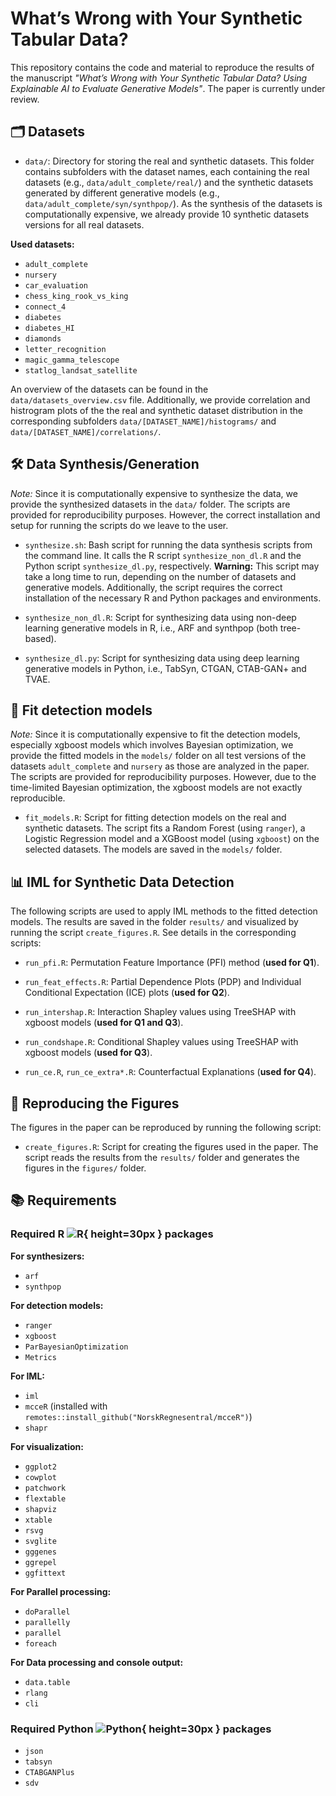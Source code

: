 # What’s Wrong with Your Synthetic Tabular Data?

This repository contains the code and material to reproduce the results of the 
manuscript *"What’s Wrong with Your Synthetic Tabular Data? Using Explainable AI 
to Evaluate Generative Models"*. The paper is currently under review.

## 🗂️ Datasets

- `data/`: Directory for storing the real and synthetic datasets. This folder
  contains subfolders with the dataset names, each containing the real datasets
  (e.g., `data/adult_complete/real/`) and the synthetic datasets generated by
  different generative models (e.g., `data/adult_complete/syn/synthpop/`).
  As the synthesis of the datasets is computationally expensive, we already
  provide 10 synthetic datasets versions for all real datasets.
  
**Used datasets:**

- `adult_complete`
- `nursery`
- `car_evaluation`
- `chess_king_rook_vs_king`
- `connect_4`
- `diabetes`
- `diabetes_HI`
- `diamonds`
- `letter_recognition`
- `magic_gamma_telescope`
- `statlog_landsat_satellite`

An overview of the datasets can be found in the `data/datasets_overview.csv` 
file. Additionally, we provide correlation and histrogram plots of the the real 
and synthetic dataset distribution in the corresponding subfolders 
`data/[DATASET_NAME]/histograms/` and `data/[DATASET_NAME]/correlations/`.

## 🛠️ Data Synthesis/Generation

*Note:* Since it is computationally expensive to synthesize the data, we provide
the synthesized datasets in the `data/` folder. The scripts are provided for
reproducibility purposes. However, the correct installation and setup for
running the scripts do we leave to the user.

- `synthesize.sh`: Bash script for running the data synthesis scripts from
  the command line. It calls the R script `synthesize_non_dl.R` and the Python
  script `synthesize_dl.py`, respectively. 
  **Warning:** This script may take a long time to run, depending on the number
  of datasets and generative models. Additionally, the script requires the
  correct installation of the necessary R and Python packages and environments.

- `synthesize_non_dl.R`: Script for synthesizing data using non-deep learning 
  generative models in R, i.e., ARF and synthpop (both tree-based).

- `synthesize_dl.py`: Script for synthesizing data using deep learning generative
  models in Python, i.e., TabSyn, CTGAN, CTAB-GAN+ and TVAE.
  
## 🧠 Fit detection models

*Note:* Since it is computationally expensive to fit the detection models, 
especially xgboost models which involves Bayesian optimization, we provide the
fitted models in the `models/` folder on all test versions of the datasets
`adult_complete` and `nursery` as those are analyzed in the paper. The scripts
are provided for reproducibility purposes. However, due to the time-limited
Bayesian optimization, the xgboost models are not exactly reproducible.

- `fit_models.R`: Script for fitting detection models on the real and synthetic
  datasets. The script fits a Random Forest (using `ranger`), a Logistic 
  Regression model and a XGBoost model (using `xgboost`) on the selected
  datasets. The models are saved in the `models/` folder.

## 📊 IML for Synthetic Data Detection

The following scripts are used to apply IML methods to the fitted detection 
models. The results are saved in the folder `results/` and visualized by
running the script `create_figures.R`. 
See details in the corresponding scripts:

- `run_pfi.R`: Permutation Feature Importance (PFI) method (**used for Q1**).

- `run_feat_effects.R`: Partial Dependence Plots (PDP) and Individual Conditional
  Expectation (ICE) plots (**used for Q2**).

- `run_intershap.R`: Interaction Shapley values using TreeSHAP with xgboost 
  models (**used for Q1 and Q3**).
  
- `run_condshape.R`: Conditional Shapley values using TreeSHAP with xgboost 
  models (**used for Q3**).
  
- `run_ce.R`, `run_ce_extra*.R`: Counterfactual Explanations (**used for Q4**).

## 🚀 Reproducing the Figures

The figures in the paper can be reproduced by running the following script:

- `create_figures.R`: Script for creating the figures used in the paper. The
  script reads the results from the `results/` folder and generates the figures
  in the `figures/` folder.
  

## 📚 Requirements

### Required R ![R](https://www.r-project.org/Rlogo.png){ height=30px } packages

**For synthesizers:**

- `arf`
- `synthpop`

**For detection models:**

- `ranger`
- `xgboost`
- `ParBayesianOptimization`
- `Metrics`

**For IML:**

- `iml`
- `mcceR` (installed with `remotes::install_github("NorskRegnesentral/mcceR")`)
- `shapr`

**For visualization:**

- `ggplot2`
- `cowplot`
- `patchwork`
- `flextable`
- `shapviz`
- `xtable`
- `rsvg`
- `svglite`
- `gggenes`
- `ggrepel`
- `ggfittext`


**For Parallel processing:**

- `doParallel`
- `parallelly`
- `parallel`
- `foreach`

**For Data processing and console output:**

- `data.table`
- `rlang`
- `cli`


### Required Python ![Python](https://s3.dualstack.us-east-2.amazonaws.com/pythondotorg-assets/media/community/logos/python-logo-only.png){ height=30px } packages

- `json`
- `tabsyn`
- `CTABGANPlus`
- `sdv`
